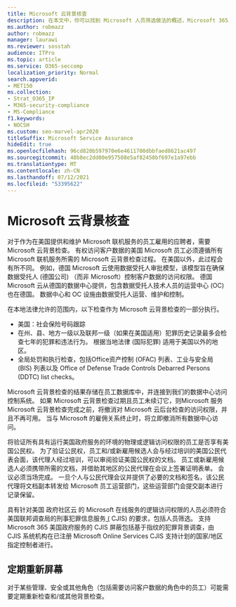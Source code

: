 ```yaml
---
title: Microsoft 云背景核查
description: 在本文中，你可以找到 Microsoft 人员筛选做法的概述，Microsoft 365。
ms.author: robmazz
author: robmazz
manager: laurawi
ms.reviewer: sosstah
audience: ITPro
ms.topic: article
ms.service: O365-seccomp
localization_priority: Normal
search.appverid:
- MET150
ms.collection:
- Strat_O365_IP
- M365-security-compliance
- MS-Compliance
f1.keywords:
- NOCSH
ms.custom: seo-marvel-apr2020
titleSuffix: Microsoft Service Assurance
hideEdit: true
ms.openlocfilehash: 96cd820b597970e6e4611700dbbfaed8621ac497
ms.sourcegitcommit: 48b8ec2dd00e957508e5af82458bf697e1a97ebb
ms.translationtype: MT
ms.contentlocale: zh-CN
ms.lasthandoff: 07/12/2021
ms.locfileid: "53395622"
---
```

# <a name="microsoft-cloud-background-check"></a>Microsoft 云背景核查

对于作为在美国提供和维护 Microsoft 联机服务的员工雇用的应聘者，需要 Microsoft 云背景检查。 有权访问客户数据的美国 Microsoft 员工必须遵循所有 Microsoft 联机服务所需的 Microsoft 云背景检查过程。 在美国以外，此过程会有所不同。 例如，德国 Microsoft 云使用数据受托人审批模型，该模型旨在确保数据受托人 (德国公司) （而非 Microsoft）控制客户数据的访问权限。 德国 Microsoft 云从德国的数据中心提供，包含数据受托人技术人员的运营中心 (OC) 也在德国。 数据中心和 OC 设施由数据受托人运营、维护和控制。

在本地法律允许的范围内，以下检查作为 Microsoft 云背景检查的一部分执行。

- 美国：社会保险号码跟踪
- 在州、县、地方一级以及联邦一级（如果在美国适用）犯罪历史记录最多会检查七年的犯罪和违法行为。 根据当地法律 (国际犯罪) 适用于美国以外的地区。
- 全局处罚和执行检查，包括Office资产控制 (OFAC) 列表、工业与安全局 (BIS) 列表以及 Office of Defense Trade Controls Debarred Persons (DDTC) list checks。

Microsoft 云背景检查的结果存储在员工数据库中，并连接到我们的数据中心访问控制系统。 如果 Microsoft 云背景检查过期且员工未续订它，则Microsoft 服务 Microsoft 云背景检查完成之前，将撤消对 Microsoft 云后台检查的访问权限，并且不再可用。 当与 Microsoft 的雇佣关系终止时，将立即撤消所有数据中心访问。

将验证所有具有运行美国政府服务的环境的物理或逻辑访问权限的员工是否享有美国公民权。 为了验证公民权，员工和/或新雇用候选人会与经过培训的美国公民代表会面，该代理人经过培训，可以审阅验证美国公民权的文档。 员工或新雇用候选人必须携带所需的文档，并借助其地区的公民代理在会议上签署证明表单。 会议必须当场完成。 一旦个人与公民代理会议并提供了必要的文档和签名，该公民代理将文档副本转发给 Microsoft 员工运营部门，这些运营部门会提交副本进行记录保留。

具有针对美国 政府社区云 的 Microsoft 在线服务的逻辑访问权限的人员必须符合美国联邦调查局的刑事犯罪信息服务[ (](https://www.fbi.gov/services/cjis) CJIS) 的要求，包括人员筛选。 支持 Microsoft 365 美国政府服务的 CJIS 屏蔽包括基于指纹的犯罪背景调查，由 CJIS 系统机构在已注册 Microsoft Online Services CJIS 支持计划[](https://blogs.office.com/2013/10/23/california-and-microsoft-sign-cjis-security-policy-agreement/)的国家/地区指定控制者进行。

## <a name="periodic-rescreening"></a>定期重新屏幕

对于某些管理、安全或其他角色（包括需要访问客户数据的角色中的员工）可能需要定期重新检查和/或其他背景检查。